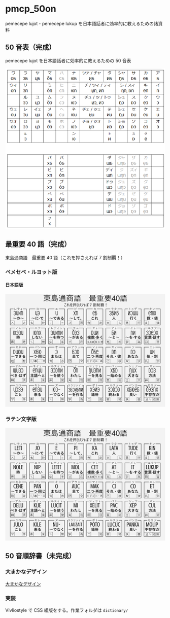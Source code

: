 # pmcp_50on

pemecepe lujot・pemecepe lukup を日本語話者に効率的に教えるための諸資料

## 50 音表（完成）

pemecepe lujot を日本語話者に効率的に教えるための 50 音表

![](./50on_table/50on_table_screenshot.png)

## 最重要 40 語（完成）

東島通商語　最重要 40 語（これを押さえれば 7 割制覇！）

### ペメセペ・ルヨット版

#### 日本語版

![](./40_most_important/char=pmcp,lang=ja.png)

### ラテン文字版

![](./40_most_important/char=latin,lang=ja.png)

## 50 音順辞書（未完成）

### 大まかなデザイン

[大まかなデザイン](./dictionary_planning/dictionary-component-font-spec.md)

### 実装

Vivliostyle で CSS 組版をする。作業フォルダは `dictionary/`
